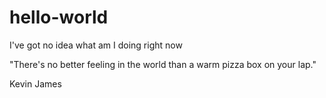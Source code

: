 # hello-world
I've got no idea what am I doing right now

"There's no better feeling in the world than a warm pizza box on your lap."

Kevin James
